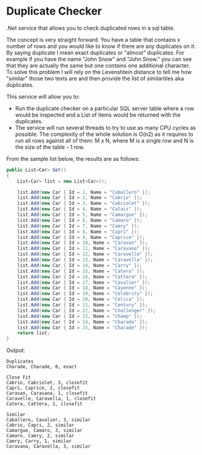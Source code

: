 # Duplicate Checker
.Net service that allows you to check duplicated rows in a sql table.

The concept is very straight forward. You have a table that contains x number of rows and you would like to know if there are any duplicates on it. By saying duplicate I mean exact duplicates or "almost" duplicates. For example if you have the name "John Snow" and "John Snow." you can see that they are actually the same but one contains one additional character. To solve this problem I will rely on the Levenshtein distance to tell me how "similar" those two texts are and then provide the list of similarities aka duplicates.

This service will allow you to:
- Run the duplicate checker on a particular SQL server table where a row would be inspected and a List<string> of items would be returned with the duplicates.
 - The service will run several threads to try to use as many CPU cycles as possible. The complexity of the whole solution is O(n2) as it requires to run all rows against all of them: M x N, where M is a single row and N is the size of the table - 1 row.

From the sample list below, the results are as follows:
`````c#
public List<Car> Get()
{
    List<Car> list = new List<Car>();

    list.Add(new Car { Id = 1, Name = "Caballero" });
    list.Add(new Car { Id = 2, Name = "Cabrio" });
    list.Add(new Car { Id = 3, Name = "Cabriolet" });
    list.Add(new Car { Id = 4, Name = "Calais" });
    list.Add(new Car { Id = 5, Name = "Camargue" });
    list.Add(new Car { Id = 6, Name = "Camaro" });
    list.Add(new Car { Id = 7, Name = "Camry" });
    list.Add(new Car { Id = 8, Name = "Capri" });
    list.Add(new Car { Id = 9, Name = "Caprice" });
    list.Add(new Car { Id = 10, Name = "Caravan" });
    list.Add(new Car { Id = 11, Name = "Caravana" });
    list.Add(new Car { Id = 12, Name = "Caravelle" });
    list.Add(new Car { Id = 13, Name = "Caravella" });
    list.Add(new Car { Id = 14, Name = "Carry" });
    list.Add(new Car { Id = 15, Name = "Catera" });
    list.Add(new Car { Id = 16, Name = "Cattera" });
    list.Add(new Car { Id = 17, Name = "Cavalier" });
    list.Add(new Car { Id = 18, Name = "Cayenne" });
    list.Add(new Car { Id = 19, Name = "Celebrity" });
    list.Add(new Car { Id = 20, Name = "Celica" });
    list.Add(new Car { Id = 21, Name = "Century" });
    list.Add(new Car { Id = 22, Name = "Challenger" });
    list.Add(new Car { Id = 23, Name = "Champ" });
    list.Add(new Car { Id = 24, Name = "Charade" });
    list.Add(new Car { Id = 25, Name = "Charade" });
    return list;
}
`````
Output:

`````
Duplicates
Charade, Charade, 0, exact

Close Fit
Cabrio, Cabriolet, 3, closefit
Capri, Caprice, 2, closefit
Caravan, Caravana, 1, closefit
Caravelle, Caravella, 1, closefit
Catera, Cattera, 1, closefit

Similar
Caballero, Cavalier, 3, similar
Cabrio, Capri, 2, similar
Camargue, Camaro, 3, similar
Camaro, Camry, 2, similar
Camry, Carry, 1, similar
Caravana, Caravella, 3, similar
`````
